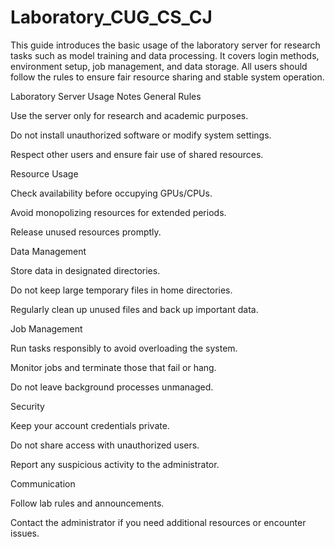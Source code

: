 # Laboratory_CUG_CS_CJ
This guide introduces the basic usage of the laboratory server for research tasks such as model training and data processing. It covers login methods, environment setup, job management, and data storage. All users should follow the rules to ensure fair resource sharing and stable system operation.

Laboratory Server Usage Notes
General Rules

Use the server only for research and academic purposes.

Do not install unauthorized software or modify system settings.

Respect other users and ensure fair use of shared resources.

Resource Usage

Check availability before occupying GPUs/CPUs.

Avoid monopolizing resources for extended periods.

Release unused resources promptly.

Data Management

Store data in designated directories.

Do not keep large temporary files in home directories.

Regularly clean up unused files and back up important data.

Job Management

Run tasks responsibly to avoid overloading the system.

Monitor jobs and terminate those that fail or hang.

Do not leave background processes unmanaged.

Security

Keep your account credentials private.

Do not share access with unauthorized users.

Report any suspicious activity to the administrator.

Communication

Follow lab rules and announcements.

Contact the administrator if you need additional resources or encounter issues.
